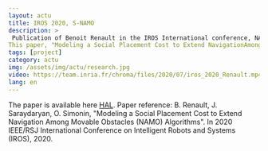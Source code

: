 ```yaml
---
layout: actu
title: IROS 2020, S-NAMO
description: > 
 Publication of Benoit Renault in the IROS International conference, NAMO (NavigationAmong Movable Obstacles) is a domain where robots move objets in order to reach their objectives.
This paper, "Modeling a Social Placement Cost to Extend NavigationAmong Movable Obstacles (NAMO) Algorithms", intends to optimize object placement choices regarding some social constraints (not in the middle, narrow is worth, not breaking room connectivity).
tags: [project]
category: actu
img: /assets/img/actu/research.jpg
video: https://team.inria.fr/chroma/files/2020/07/iros_2020_Renault.mp4
lang: en
---
```

The paper is available here [HAL](https://hal.archives-ouvertes.fr/hal-02912925/document).
Paper reference:
B. Renault, J. Saraydaryan, O. Simonin, "Modeling a Social Placement Cost to Extend Navigation Among Movable Obstacles (NAMO) Algorithms". In 2020 IEEE/RSJ International Conference on Intelligent Robots and Systems (IROS), 2020.
